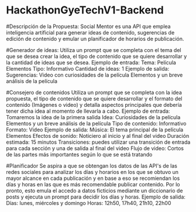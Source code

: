 # HackathonGyeTechV1-Backend

#Descripción de la Propuesta:
Social Mentor es una API que emplea inteligencia artificial para generar ideas de contenido, sugerencias de
edición de contenido y emular un planificador de horarios de publicación.

#Generador de ideas:
Utiliza un prompt que se completa con el tema del que se desea crear la idea, el tipo de contenido que se quiere
desarrollar y la cantidad de ideas que se desea.
Ejemplo de entrada:
Tema: Película Elementos
Tipo: Informativo
Cantidad de ideas: 1
Ejemplo de salida:
Sugerencias: Video con curiosidades de la película Elementos y un breve análisis de la película

#Consejero de contenidos
Utiliza un prompt que se completa con la idea propuesta, el tipo de contenido que se quiere desarrollar y
el formato del contenido (Imágenes o video) y detalla aspectos principales que debería tener dicha idea al
momento de llevarla a cabo.
Ejemplo de entrada: Tomaremos la idea de la primera salida
Idea: Curiosidades de la película Elementos y un breve análisis de la película
Tipo de contenido: Informativo
Formato: Video
Ejemplo de salida:
Música: El tema principal de la película Elementos
Efectos de sonido: Noticiero al inicio y al final del video
Duración estimada: 15 minutos
Transiciones: puedes utilizar una transición de entrada para cada sección y una de salida al final del video
Flujo de video: Cortos de las partes más importantes según lo que se está tratando

#Planificador
Se aspira a que se obtengan los datos de las API's de las redes sociales para analizar los días y horarios en los que se obtuvo
un mayor alcance en cada publicación y en base a eso se recomiendan los días y horas en las que es más recomendable publicar contenido.
Por lo pronto, esto emula el accedo a datos ficticios mediante un diccionario de posts y ejecuta un prompt para decidir los días y horas.
Ejemplo de salida:
Días: lunes, miércoles y domingo
Horas: 12h50, 17h40, 21h10, 22h00
